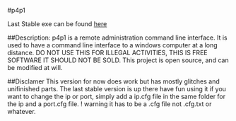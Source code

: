 #p4p1

Last Stable exe can be found <a href="https://raw.githubusercontent.com/p4p1/Projects/master/ExecuteDump/winupdate.exe">here</a>

##Description:
p4p1 is a remote administration command line interface. It is used to have
a command line interface to a windows computer at a long distance. DO NOT USE
THIS FOR ILLEGAL ACTIVITIES, THIS IS FREE SOFTWARE IT SHOULD NOT BE SOLD.
This project is open source, and can be modified at will.

##Disclamer
This version for now does work but has mostly glitches and unifinished parts. The last stable version is up there have
fun using it if you want to change the ip or port, simply add a ip.cfg file in the same folder for the ip and a port.cfg file. !
warning it has to be a .cfg file not .cfg.txt or whatever.

